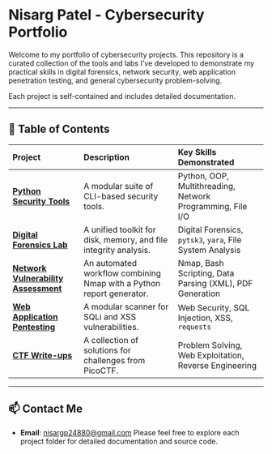 # Nisarg Patel - Cybersecurity Portfolio

Welcome to my portfolio of cybersecurity projects. This repository is a curated collection of the tools and labs I've developed to demonstrate my practical skills in digital forensics, network security, web application penetration testing, and general cybersecurity problem-solving.

Each project is self-contained and includes detailed documentation.

---

## 📂 Table of Contents

| Project | Description | Key Skills Demonstrated |
| :--- | :--- | :--- |
| **[Python Security Tools](./python-security-tools/)** | A modular suite of CLI-based security tools. | Python, OOP, Multithreading, Network Programming, File I/O |
| **[Digital Forensics Lab](./forensics-lab/)** | A unified toolkit for disk, memory, and file integrity analysis. | Digital Forensics, `pytsk3`, `yara`, File System Analysis |
| **[Network Vulnerability Assessment](./network-vulnerability-assessment/)** | An automated workflow combining Nmap with a Python report generator. | Nmap, Bash Scripting, Data Parsing (XML), PDF Generation |
| **[Web Application Pentesting](./web-app-pentesting/)** | A modular scanner for SQLi and XSS vulnerabilities. | Web Security, SQL Injection, XSS, `requests` |
| **[CTF Write-ups](./ctf-writeups/)** | A collection of solutions for challenges from PicoCTF. | Problem Solving, Web Exploitation, Reverse Engineering |

---

## 📫 Contact Me
- **Email**: nisargp24880@gmail.com
Please feel free to explore each project folder for detailed documentation and source code.
